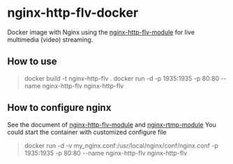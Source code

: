 # nginx-http-flv-docker
Docker image with Nginx using the [nginx-http-flv-module](https://github.com/winshining/nginx-http-flv-module) for live multimedia (video) streaming.

## How to use
>docker build -t nginx-http-flv .
docker run -d -p 1935:1935 -p 80:80 --name nginx-http-flv nginx-http-flv
## How to configure nginx
See the document of [nginx-http-flv-module](https://github.com/winshining/nginx-http-flv-module) and [nginx-rtmp-module](https://github.com/arut/nginx-rtmp-module)
You could start the container with customized configure file
>docker run -d -v my_nginx.conf:/usr/local/nginx/conf/nginx.conf -p 1935:1935 -p 80:80 --name nginx-http-flv nginx-http-flv
